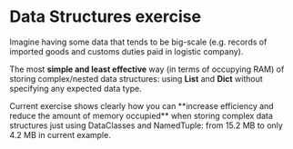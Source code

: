 # Data Structures exercise


Imagine having some data that tends to be big-scale
(e.g. records of imported goods and customs duties paid in logistic company).

The most **simple and least effective** way (in terms of occupying RAM) of storing complex/nested data structures:
using **List** and **Dict** without specifying any expected data type.
<p>Current exercise shows clearly how you can **increase efficiency and reduce the amount of memory occupied** when storing complex data structures 
just using DataClasses and NamedTuple: from 15.2 MB to only 4.2 MB in current example.</p>

